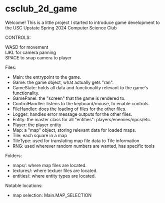 # csclub_2d_game
 Welcome! This is a little project I started to introduce game development to the USC Upstate Spring 2024 Computer Science Club

CONTROLS:

WASD for movement<br>
IJKL for camera panning<br>
SPACE to snap camera to player<br>

Files:
- Main: the entrypoint to the game.
- Game: the game object, what actually gets "ran".
- GameState: holds all data and functionality relevant to the game's functionality.
- GamePanel: the "screen" that the game is rendered to.
- ControlHandler: listens to the keyboard/mouse, to enable controls.
- FileHandler: does the loading of files for the other files.
- Logger: handles error message outputs for the other files.
- Entity: the master class for all "entities": players/enemies/npcs/etc.
- Player: the player entity
- Map: a "map" object, storing relevant data for loaded maps.
- Tile: each square in a map
- TileType: used for translating map file data to Tile information
- RNG: used wherever random numbers are wanted, has specific tools

Folders:
- maps/: where map files are located.
- textures/: where textuer files are located.
- entities/: where entity types are located.

Notable locations:
- map selection: Main.MAP_SELECTION